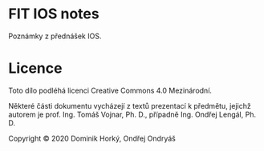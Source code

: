 # FIT IOS notes
Poznámky z přednášek IOS.

# Licence
Toto dílo podléhá licenci Creative Commons 4.0 Mezinárodní. 

Některé části dokumentu vycházejí z textů prezentací k předmětu, jejichž autorem je prof. Ing. Tomáš Vojnar, Ph. D., případně Ing. Ondřej Lengál, Ph. D.

Copyright © 2020 Dominik Horký, Ondřej Ondryáš
